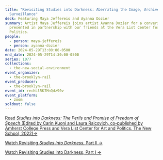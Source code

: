 ```yaml
---
title: "Revisiting Studies into Darkness: Aberrating the Image, Archives as
  Surveillance"
deck: Featuring Maya Jeffereis and Ayanna Dozier
summary: Artist Maya Jeffereis joins artist Ayanna Dozier for a conversation
  presented in partnership with our friends at the Vera List Center for Art and
  Politics.
people:
  - person: maya-jeffereis
  - person: ayanna-dozier
date: 2024-05-29T13:00:00-0500
end_date: 2024-05-29T14:30:00-0500
series: 1077
collections:
  - the-new-social-environment
event_organizer:
  - the-brooklyn-rail
event_producer:
  - the-brooklyn-rail
event_id: rechLl5K7MnQdz90v
event_platform:
  - zoom
soldout: false
---
```

[Read *Studies into Darkness: The Perils and Promise of Freedom of Speech* (Edited by Carin Kuoni and Laura Raicovich, co-published by Amherst College Press and Vera List Center for Art and Politics, The New School, 2022)→](https://www.veralistcenter.org/publications/studies-into-darkness-the-perils-and-promise-of-freedom-of-speech)

[W﻿atch Revisiting *Studies into Darkness*, Part II →](https://brooklynrail.org/events/2024/05/09/revisiting-studies-into-darkness-open-letter-in-the-dark/)

[](https://brooklynrail.org/events/2024/02/22/revisiting-studies-into-darkness-a-conversation-with-amar-kanwar/)[](https://brooklynrail.org/events/2024/02/22/revisiting-studies-into-darkness-a-conversation-with-amar-kanwar/)[W﻿atch Revisiting Studies into Darkness, Part I →](https://brooklynrail.org/events/2024/02/22/revisiting-studies-into-darkness-a-conversation-with-amar-kanwar/)